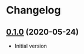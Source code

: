 # Changelog

## [0.1.0] (2020-05-24)
* Initial version

[0.1.0]: https://github.com/valtlai/eslint-config/releases/tag/0.1.0
